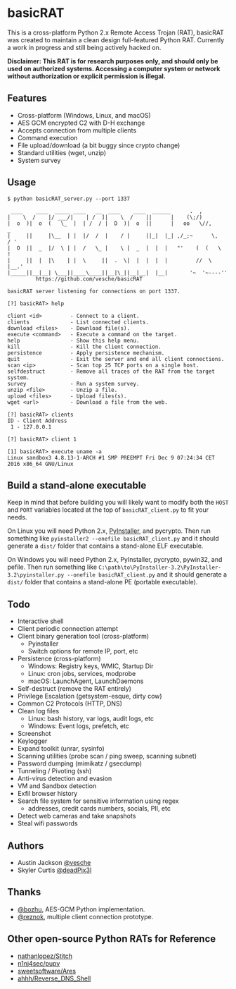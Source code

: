 # basicRAT

This is a cross-platform Python 2.x Remote Access Trojan (RAT), basicRAT was created to maintain a clean design full-featured Python RAT. Currently a work in progress and still being actively hacked on.

**Disclaimer: This RAT is for research purposes only, and should only be used on authorized systems. Accessing a computer system or network without authorization or explicit permission is illegal.**

## Features
* Cross-platform (Windows, Linux, and macOS)
* AES GCM encrypted C2 with D-H exchange
* Accepts connection from multiple clients
* Command execution
* File upload/download (a bit buggy since crypto change)
* Standard utilities (wget, unzip)
* System survey

## Usage
```
$ python basicRAT_server.py --port 1337

 ____    ____  _____ ____   __  ____    ____  ______      .  ,
|    \  /    |/ ___/|    | /  ]|    \  /    ||      |    (\;/)
|  o  )|  o  (   \_  |  | /  / |  D  )|  o  ||      |   oo   \//,        _
|     ||     |\__  | |  |/  /  |    / |     ||_|  |_| ,/_;~      \,     / '
|  O  ||  _  |/  \ | |  /   \_ |    \ |  _  |  |  |   "'    (  (   \    !
|     ||  |  |\    | |  \     ||  .  \|  |  |  |  |         //  \   |__.'
|_____||__|__| \___||____\____||__|\_||__|__|  |__|       '~  '~----''
         https://github.com/vesche/basicRAT

basicRAT server listening for connections on port 1337.

[?] basicRAT> help

client <id>         - Connect to a client.
clients             - List connected clients.
download <files>    - Download file(s).
execute <command>   - Execute a command on the target.
help                - Show this help menu.
kill                - Kill the client connection.
persistence         - Apply persistence mechanism.
quit                - Exit the server and end all client connections.
scan <ip>           - Scan top 25 TCP ports on a single host.
selfdestruct        - Remove all traces of the RAT from the target system.
survey              - Run a system survey.
unzip <file>        - Unzip a file.
upload <files>      - Upload files(s).
wget <url>          - Download a file from the web.

[?] basicRAT> clients
ID - Client Address
 1 - 127.0.0.1

[?] basicRAT> client 1

[1] basicRAT> execute uname -a
Linux sandbox3 4.8.13-1-ARCH #1 SMP PREEMPT Fri Dec 9 07:24:34 CET 2016 x86_64 GNU/Linux
```

## Build a stand-alone executable
Keep in mind that before building you will likely want to modify both the `HOST` and `PORT` variables located at the top of `basicRAT_client.py` to fit your needs.

On Linux you will need Python 2.x, [PyInstaller](http://www.pyinstaller.org/), and pycrypto. Then run something like `pyinstaller2 --onefile basicRAT_client.py` and it should generate a `dist/` folder that contains a stand-alone ELF executable.

On Windows you will need Python 2.x, PyInstaller, pycrypto, pywin32, and pefile. Then run something like `C:\path\to\PyInstaller-3.2\PyInstaller-3.2\pyinstaller.py --onefile basicRAT_client.py` and it should generate a `dist/` folder that contains a stand-alone PE (portable executable).

## Todo
* Interactive shell
* Client periodic connection attempt
* Client binary generation tool (cross-platform)
  * Pyinstaller
  * Switch options for remote IP, port, etc
* Persistence (cross-platform)
  * Windows: Registry keys, WMIC, Startup Dir
  * Linux: cron jobs, services, modprobe
  * macOS: LaunchAgent, LaunchDaemons
* Self-destruct (remove the RAT entirely)
* Privilege Escalation (getsystem-esque, dirty cow)
* Common C2 Protocols (HTTP, DNS)
* Clean log files
    * Linux: bash history, var logs, audit logs, etc
    * Windows: Event logs, prefetch, etc
* Screenshot
* Keylogger
* Expand toolkit (unrar, sysinfo)
* Scanning utilities (probe scan / ping sweep, scanning subnet)
* Password dumping (mimikatz / gsecdump)
* Tunneling / Pivoting (ssh)
* Anti-virus detection and evasion
* VM and Sandbox detection
* Exfil browser history
* Search file system for sensitive information using regex
    * addresses, credit cards numbers, socials, PII, etc
* Detect web cameras and take snapshots
* Steal wifi passwords

## Authors
* Austin Jackson [@vesche](https://github.com/vesche)
* Skyler Curtis [@deadPix3l](https://github.com/deadPix3l)

## Thanks
* [@bozhu](https://github.com/bozhu), AES-GCM Python implementation.
* [@reznok](https://github.com/reznok), multiple client connection prototype.

## Other open-source Python RATs for Reference
* [nathanlopez/Stitch](https://github.com/nathanlopez/Stitch)
* [n1nj4sec/pupy](https://github.com/n1nj4sec/pupy)
* [sweetsoftware/Ares](https://github.com/sweetsoftware/Ares)
* [ahhh/Reverse_DNS_Shell](https://github.com/ahhh/Reverse_DNS_Shell)
